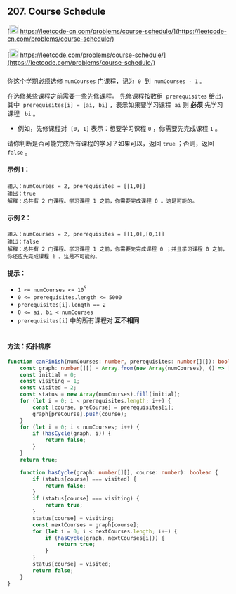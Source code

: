 ## 207. Course Schedule

[<img src="https://static.leetcode-cn.com/cn-mono-assets/production/assets/logo-dark-cn.c42314a8.svg" height="20" /> https://leetcode-cn.com/problems/course-schedule/](https://leetcode-cn.com/problems/course-schedule/)

[<img src="https://assets.leetcode.com/static_assets/public/webpack_bundles/images/logo-dark.e99485d9b.svg" height="20"/> https://leetcode.com/problems/course-schedule/](https://leetcode.com/problems/course-schedule/)

###

你这个学期必须选修 `numCourses` 门课程，记为  `0`  到  `numCourses - 1` 。

在选修某些课程之前需要一些先修课程。 先修课程按数组  `prerequisites` 给出，其中  `prerequisites[i] = [ai, bi]` ，表示如果要学习课程  `ai` 则 **必须** 先学习课程   `bi` 。

-   例如，先修课程对  `[0, 1]` 表示：想要学习课程 `0` ，你需要先完成课程 `1` 。

请你判断是否可能完成所有课程的学习？如果可以，返回 `true` ；否则，返回 `false` 。

#### 示例 1：

```
输入：numCourses = 2, prerequisites = [[1,0]]
输出：true
解释：总共有 2 门课程。学习课程 1 之前，你需要完成课程 0 。这是可能的。
```

#### 示例 2：

```
输入：numCourses = 2, prerequisites = [[1,0],[0,1]]
输出：false
解释：总共有 2 门课程。学习课程 1 之前，你需要先完成​课程 0 ；并且学习课程 0 之前，你还应先完成课程 1 。这是不可能的。
```

#### 提示：

-   `1 <= numCourses <= 10`<sup>`5`</sup>
-   `0 <= prerequisites.length <= 5000`
-   `prerequisites[i].length == 2`
-   `0 <= ai, bi < numCourses`
-   `prerequisites[i]` 中的所有课程对 **互不相同**

#

#### 方法：拓扑排序

```ts
function canFinish(numCourses: number, prerequisites: number[][]): boolean {
    const graph: number[][] = Array.from(new Array(numCourses), () => []);
    const initial = 0;
    const visiting = 1;
    const visited = 2;
    const status = new Array(numCourses).fill(initial);
    for (let i = 0; i < prerequisites.length; i++) {
        const [course, preCourse] = prerequisites[i];
        graph[preCourse].push(course);
    }
    for (let i = 0; i < numCourses; i++) {
        if (hasCycle(graph, i)) {
            return false;
        }
    }
    return true;

    function hasCycle(graph: number[][], course: number): boolean {
        if (status[course] === visited) {
            return false;
        }
        if (status[course] === visiting) {
            return true;
        }
        status[course] = visiting;
        const nextCourses = graph[course];
        for (let i = 0; i < nextCourses.length; i++) {
            if (hasCycle(graph, nextCourses[i])) {
                return true;
            }
        }
        status[course] = visited;
        return false;
    }
}
```
